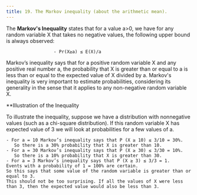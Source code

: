 ```yaml
---
title: 19. The Markov inequality (about the arithmetic mean).
---
```

The **Markov's Inequality** states that for a value a>0, we have for any random variable X that takes no negative values, the following upper bound is always observed:

                      - Pr⁡(X≥a) ≤ E(X)/a

Markov’s inequality says that for a positive random variable X and any positive real number a, the probability that X is greater than or equal to a is less than or equal to the expected value of X divided by a. Markov's inequality is very important to estimate probabilities, considering its generality in the sense that it applies to any non-negative random variable X.

 **Illustration of the Inequality

To illustrate the inequality, suppose we have a distribution with nonnegative values (such as a chi-square distribution). If this random variable X has expected value of 3 we will look at probabilities for a few values of a.

    - For a = 10 Markov’s inequality says that P (X ≥ 10) ≤ 3/10 = 30%. 
       So there is a 30% probability that X is greater than 10.
    - For a = 30 Markov’s inequality says that P (X ≥ 30) ≤ 3/30 = 10%. 
       So there is a 10% probability that X is greater than 30.
    - For a = 3 Markov’s inequality says that P (X ≥ 3) ≤ 3/3 = 1. 
    Events with a probability of 1 = 100% are certain. 
    So this says that some value of the random variable is greater than or equal to 3. 
    This should not be too surprising. If all the values of X were less than 3, then the expected value would also be less than 3.

